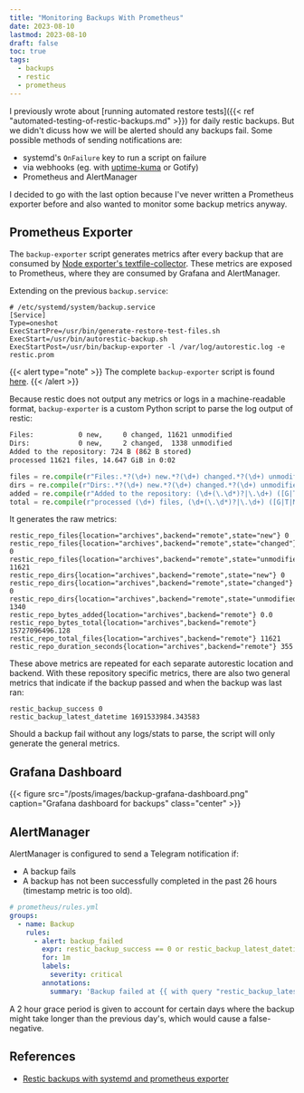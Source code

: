 ```yaml
---
title: "Monitoring Backups With Prometheus"
date: 2023-08-10
lastmod: 2023-08-10
draft: false
toc: true
tags:
  - backups
  - restic
  - prometheus
---
```


I previously wrote about [running automated restore tests]({{< ref "automated-testing-of-restic-backups.md" >}})
for daily restic backups. But we didn't dicuss how we will be alerted should any
backups fail. Some possible methods of sending notifications are:

- systemd's `OnFailure` key to run a script on failure
- via webhooks (eg. with [uptime-kuma](https://github.com/louislam/uptime-kuma)
  or Gotify)
- Prometheus and AlertManager

I decided to go with the last option because I've never written a Prometheus
exporter before and also wanted to monitor some backup metrics anyway.

## Prometheus Exporter

The `backup-exporter` script generates metrics after every backup that are
consumed by [Node exporter's
textfile-collector](https://github.com/prometheus/node_exporter#textfile-collector).
These metrics are exposed to Prometheus, where they are consumed by Grafana and
AlertManager.

Extending on the previous `backup.service`:

```
# /etc/systemd/system/backup.service
[Service]
Type=oneshot
ExecStartPre=/usr/bin/generate-restore-test-files.sh
ExecStart=/usr/bin/autorestic-backup.sh
ExecStartPost=/usr/bin/backup-exporter -l /var/log/autorestic.log -e restic.prom
```

{{< alert type="note" >}}
The complete `backup-exporter` script is found
[here](https://github.com/kencx/homelab/blob/master/ansible/roles/autorestic/files/backup-exporter).
{{< /alert >}}

Because restic does not output any metrics or logs in a machine-readable format,
`backup-exporter` is a custom Python script to parse the log output of restic:

```bash
Files:           0 new,     0 changed, 11621 unmodified
Dirs:            0 new,     2 changed,  1338 unmodified
Added to the repository: 724 B (862 B stored)
processed 11621 files, 14.647 GiB in 0:02
```

```python
files = re.compile(r"Files:.*?(\d+) new.*?(\d+) changed.*?(\d+) unmodified")
dirs = re.compile(r"Dirs:.*?(\d+) new.*?(\d+) changed.*?(\d+) unmodified")
added = re.compile(r"Added to the repository: (\d+(\.\d*)?|\.\d+) ([G|T|M|K]?i?B)")
total = re.compile(r"processed (\d+) files, (\d+(\.\d*)?|\.\d+) ([G|T|M|K]?i?B) in ((\d+:)?\d+:\d+)")
```

It generates the raw metrics:

```
restic_repo_files{location="archives",backend="remote",state="new"} 0
restic_repo_files{location="archives",backend="remote",state="changed"} 0
restic_repo_files{location="archives",backend="remote",state="unmodified"} 11621
restic_repo_dirs{location="archives",backend="remote",state="new"} 0
restic_repo_dirs{location="archives",backend="remote",state="changed"} 0
restic_repo_dirs{location="archives",backend="remote",state="unmodified"} 1340
restic_repo_bytes_added{location="archives",backend="remote"} 0.0
restic_repo_bytes_total{location="archives",backend="remote"} 15727096496.128
restic_repo_total_files{location="archives",backend="remote"} 11621
restic_repo_duration_seconds{location="archives",backend="remote"} 355
```

These above metrics are repeated for each separate autorestic location and
backend. With these repository specific metrics, there are also two general
metrics that indicate if the backup passed and when the backup was last ran:

```
restic_backup_success 0
restic_backup_latest_datetime 1691533984.343583
```

Should a backup fail without any logs/stats to parse, the script will only
generate the general metrics.

## Grafana Dashboard

{{< figure src="/posts/images/backup-grafana-dashboard.png" caption="Grafana dashboard for backups" class="center" >}}

## AlertManager

AlertManager is configured to send a Telegram notification if:

- A backup fails
- A backup has not been successfully completed in the past 26 hours (timestamp
  metric is too old).

```yml
# prometheus/rules.yml
groups:
  - name: Backup
    rules:
      - alert: backup_failed
        expr: restic_backup_success == 0 or restic_backup_latest_datetime < time() - 60*60*26
        for: 1m
        labels:
          severity: critical
        annotations:
          summary: 'Backup failed at {{ with query "restic_backup_latest_datetime" }}{{ . | first | value | humanizeTimestamp }}{{ end }}'
```

A 2 hour grace period is given to account for certain days where the backup
might take longer than the previous day's, which would cause a false-negative.

## References

- [Restic backups with systemd and prometheus
  exporter](https://blog.cubieserver.de/2021/restic-backups-with-systemd-and-prometheus-exporter/)

